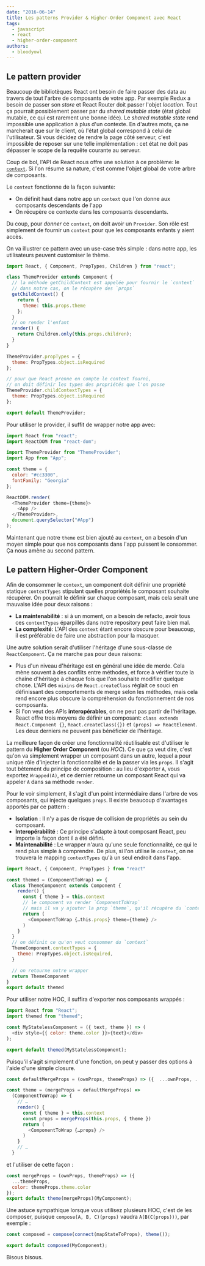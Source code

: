 ```yaml
---
date: "2016-06-14"
title: Les patterns Provider & Higher-Order Component avec React
tags:
  - javascript
  - react
  - higher-order-component
authors:
  - bloodyowl
---
```


## Le pattern provider

Beaucoup de bibliotèques React ont besoin de faire passer des data au travers de
tout l'arbre de composants de votre app. Par exemple Redux a besoin de passer
son _store_ et React Router doit passer l'objet *location*. Tout ça pourrait
possiblement passer par du _shared mutable state_ (état global mutable, ce qui
est rarement une bonne idée). Le _shared mutable state_ rend impossible une
application à plus d'un contexte. En d'autres mots, ça ne marcherait que sur le
client, où l'état global correspond à celui de l'utilisateur. Si vous décidez de
rendre la page côté serveur, c'est impossible de reposer sur une telle
implémentation : cet état ne doit pas dépasser le scope de la requête courante
au serveur.

Coup de bol, l'API de React nous offre une solution à ce problème: le
[`context`](http://facebook.github.io/react/docs/context.html). Si l'on résume
sa nature, c'est comme l'objet global de votre arbre de composants.

Le `context` fonctionne de la façon suivante:

* On définit haut dans notre app un `context` que l'on donne aux composants
  descendants de l'app
* On récupère ce contexte dans les composants descendants.

Du coup, pour _donner_ ce `context`, on doit avoir un `Provider`. Son rôle est
simplement de fournir un `context` pour que les composants enfants y aient
accès.

On va illustrer ce pattern avec un use-case très simple : dans notre app, les
utilisateurs peuvent customiser le thème.

```javascript
import React, { Component, PropTypes, Children } from "react";

class ThemeProvider extends Component {
  // la méthode getChildContext est appelée pour fournir le `context`
  // dans notre cas, on le récupère des `props`
  getChildContext() {
    return {
      theme: this.props.theme
    };
  }
  // on render l'enfant
  render() {
    return Children.only(this.props.children);
  }
}

ThemeProvider.propTypes = {
  theme: PropTypes.object.isRequired
};

// pour que React prenne en compte le context fourni,
// on doit définir les types des propriétés que l'on passe
ThemeProvider.childContextTypes = {
  theme: PropTypes.object.isRequired
};

export default ThemeProvider;
```

Pour utiliser le provider, il suffit de wrapper notre app avec:

```javascript
import React from "react";
import ReactDOM from "react-dom";

import ThemeProvider from "ThemeProvider";
import App from "App";

const theme = {
  color: "#cc3300",
  fontFamily: "Georgia"
};

ReactDOM.render(
  <ThemeProvider theme={theme}>
    <App />
  </ThemeProvider>,
  document.querySelector("#App")
);
```

Maintenant que notre `theme` est bien ajouté au `context`, on a besoin d'un
moyen simple pour que nos composants dans l'app puissent le consommer. Ça nous
amène au second pattern.

## Le pattern Higher-Order Component

Afin de consommer le `context`, un component doit définir une propriété statique
`contextTypes` stipulant quelles propriétés le composant souhaite récupérer. On
pourrait le définir sur chaque composant, mais cela serait une mauvaise idée
pour deux raisons :

* **La maintenabilité** : si à un moment, on a besoin de refacto, avoir tous ces
  `contextTypes` éparpillés dans notre repository peut faire bien mal.
* **La complexité**: L'API des `context` étant encore obscure pour beaucoup, il
  est préférable de faire une abstraction pour la masquer.

Une autre solution serait d'utiliser l'héritage d'une sous-classe de
`ReactComponent`. Ça ne marche pas pour deux raisons:

* Plus d'un niveau d'héritage est en général une idée de merde. Cela mène
  souvent à des conflits entre méthodes, et force à vérifier toute la chaîne
  d'héritage à chaque fois que l'on souhaite modifier quelque chose. L'API des
  `mixins` de `React.createClass` réglait ce souci en définissant des
  comportements de merge selon les méthodes, mais cela rend encore plus obscure
  la compréhension du fonctionnement de nos composants.
* Si l'on veut des APIs **interopérables**, on ne peut pas partir de l'héritage.
  React offre trois moyens de définir un composant: `class extends
  React.Component {}`, `React.createClass({})` et `(props) => ReactElement`. Les
  deux derniers ne peuvent pas bénéficier de l'héritage.

La meilleure façon de créer une fonctionnalité réutilisable est d'utiliser le
pattern du **Higher Order Component** (ou *HOC*). Ce que ça veut dire, c'est
qu'on va simplement wrapper un composant dans un autre, lequel a pour unique
rôle d'injecter la fonctionnalité et de la passer via les `props`. Il s'agit
tout bêtement du principe de composition : au lieu d'exporter `A`, vous exportez
`Wrapped(A)`, et ce dernier retourne un composant React qui va appeler `A` dans
sa méthode `render`.

Pour le voir simplement, il s'agit d'un point intermédiaire dans l'arbre de vos
composants, qui injecte quelques `props`. Il existe beaucoup d'avantages
apportés par ce pattern :

* **Isolation** : Il n'y a pas de risque de collision de propriétés au sein du
  composant.
* **Interopérabilité** : Ce principe s'adapte à tout composant React, peu
  importe la façon dont il a été défini.
* **Maintenabilité** : Le wrapper n'aura qu'une seule fonctionnalité, ce qui le
  rend plus simple à comprendre. De plus, si l'on utilise le `context`, on ne
  trouvera le mapping `contextTypes` qu'à un seul endroit dans l'app.

```javascript
import React, { Component, PropTypes } from "react"

const themed = (ComponentToWrap) => {
  class ThemeComponent extends Component {
    render() {
      const { theme } = this.context
      // le component va render `ComponentToWrap`
      // mais il va y ajouter la prop `theme`, qu'il récupère du `context`
      return (
        <ComponentToWrap {…this.props} theme={theme} />
      )
    }
  }
  // on définit ce qu'on veut consommer du `context`
  ThemeComponent.contextTypes = {
    theme: PropTypes.object.isRequired,
  }

  // on retourne notre wrapper
  return ThemeComponent
}
export default themed
```

Pour utiliser notre HOC, il suffira d'exporter nos composants wrappés :

```javascript
import React from "React";
import themed from "themed";

const MyStatelessComponent = ({ text, theme }) => (
  <div style={{ color: theme.color }}>{text}</div>
);

export default themed(MyStatelessComponent);
```

Puisqu'il s'agit simplement d'une fonction, on peut y passer des options à
l'aide d'une simple closure.

```javascript
const defaultMergeProps = (ownProps, themeProps) => ({  ...ownProps, ...themeProps })

const theme = (mergeProps = defaultMergeProps) =>
  (ComponentToWrap) => {
    // …
    render() {
      const { theme } = this.context
      const props = mergeProps(this.props, { theme })
      return (
        <ComponentToWrap {…props} />
      )
    }
    // …
  }
```

et l'utiliser de cette façon :

```javascript
const mergeProps = (ownProps, themeProps) => ({
  ...themeProps,
  color: themeProps.theme.color
});
export default theme(mergeProps)(MyComponent);
```

Une astuce sympathique lorsque vous utilisez plusieurs HOC, c'est de les
composer, puisque `compose(A, B, C)(props)` vaudra `A(B(C(props)))`, par exemple
:

```javascript
const composed = compose(connect(mapStateToProps), theme());

export default composed(MyComponent);
```

Bisous bisous.
